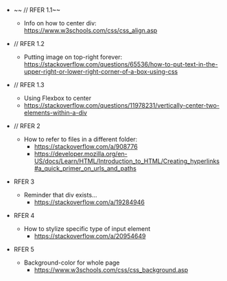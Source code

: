 
- ~~ // RFER 1.1~~
    - Info on how to center div: https://www.w3schools.com/css/css_align.asp
- // RFER 1.2
    - Putting image on top-right forever: https://stackoverflow.com/questions/65536/how-to-put-text-in-the-upper-right-or-lower-right-corner-of-a-box-using-css
- // RFER 1.3
    - Using Flexbox to center 
    - https://stackoverflow.com/questions/11978231/vertically-center-two-elements-within-a-div
- // RFER 2
    - How to refer to files in a different folder:
        - https://stackoverflow.com/a/908776
        - https://developer.mozilla.org/en-US/docs/Learn/HTML/Introduction_to_HTML/Creating_hyperlinks#a_quick_primer_on_urls_and_paths
- RFER 3
    - Reminder that div exists...
        - https://stackoverflow.com/a/19284946

- RFER 4
    - How to stylize specific type of input element
        - https://stackoverflow.com/a/20954649

- RFER 5
    - Background-color for whole page
        - https://www.w3schools.com/css/css_background.asp